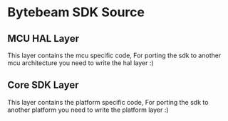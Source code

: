 # Bytebeam SDK Source

## MCU HAL Layer

This layer contains the mcu specific code, For porting the sdk to another mcu architecture you need to write the hal layer :)

## Core SDK Layer

This layer contains the platform specific code, For porting the sdk to another platform you need to write the platform layer :)